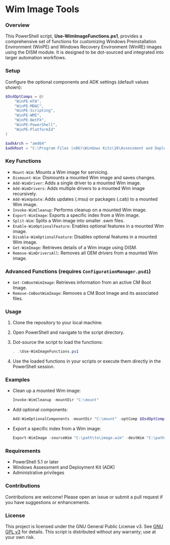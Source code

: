 # Wim Image Tools

### Overview

This PowerShell script, **Use-WimImageFunctions.ps1**, provides a comprehensive set of functions for customizing Windows Preinstallation Environment (WinPE) and Windows Recovery Environment (WinRE) images using the DISM module. It is designed to be dot-sourced and integrated into larger automation workflows.

### Setup

Configure the optional components and ADK settings (default values shown):

```powershell
$OsdOptComps = @(
    "WinPE-HTA",
    "WinPE-MDAC",
    "WinPE-Scripting",
    "WinPE-WMI",
    "WinPE-NetFX",
    "WinPE-PowerShell",
    "WinPE-PlatformId"
)

$adkArch = "amd64"
$adkRoot = "C:\Program Files (x86)\Windows Kits\10\Assessment and Deployment Kit\Windows Preinstallation Environment"
```

### Key Functions

- `Mount-Wim`: Mounts a Wim image for servicing.
- `Dismount-Wim`: Dismounts a mounted Wim image and saves changes.
- `Add-WimDriver`: Adds a single driver to a mounted Wim image.
- `Add-WimDrivers`: Adds multiple drivers to a mounted Wim image recursively.
- `Add-WimUpdate`: Adds updates (.msu) or packages (.cab) to a mounted Wim image.
- `Invoke-WimCleanup`: Performs cleanup on a mounted Wim image.
- `Export-WimImage`: Exports a specific index from a Wim image.
- `Split-Wim`: Splits a Wim image into smaller .swm files.
- `Enable-WimOptionalFeature`: Enables optional features in a mounted Wim image.
- `Disable-WimOptionalFeature`: Disables optional features in a mounted Wim image.
- `Get-WimImage`: Retrieves details of a Wim image using DISM.
- `Remove-WimDriversAll`: Removes all OEM drivers from a mounted Wim image.

### Advanced Functions (requires `ConfigurationManager.psd1`)

- `Get-CmBootWimImage`: Retrieves information from an active CM Boot Image.
- `Remove-CmBootWimImage`: Removes a CM Boot Image and its associated files.

### Usage

1. Clone the repository to your local machine.
2. Open PowerShell and navigate to the script directory.
3. Dot-source the script to load the functions:
    ```powershell
    . .\Use-WimImageFunctions.ps1
    ```

4. Use the loaded functions in your scripts or execute them directly in the PowerShell session.

### Examples

- Clean up a mounted Wim image:
    ```powershell
    Invoke-WimCleanup -mountDir "C:\mount"
    ```

- Add optional components:
    ```powershell
    Add-WimOptionalComponents -mountDir "C:\mount" -optComp $OsdOptComps -wimLang 'en-US'
    ```

- Export a specific index from a Wim image:
    ```powershell
    Export-WimImage -sourceWim "C:\path\to\image.wim" -destWim "C:\path\to\exported.wim" -index 1
    ```

### Requirements

- PowerShell 5.1 or later
- Windows Assessment and Deployment Kit (ADK)
- Administrative privileges

### Contributions

Contributions are welcome! Please open an issue or submit a pull request if you have suggestions or enhancements.

### License

This project is licensed under the GNU General Public License v3. See [GNU GPL v3](https://www.gnu.org/licenses/gpl-3.0.html) for details.
This script is distributed without any warranty; use at your own risk.
